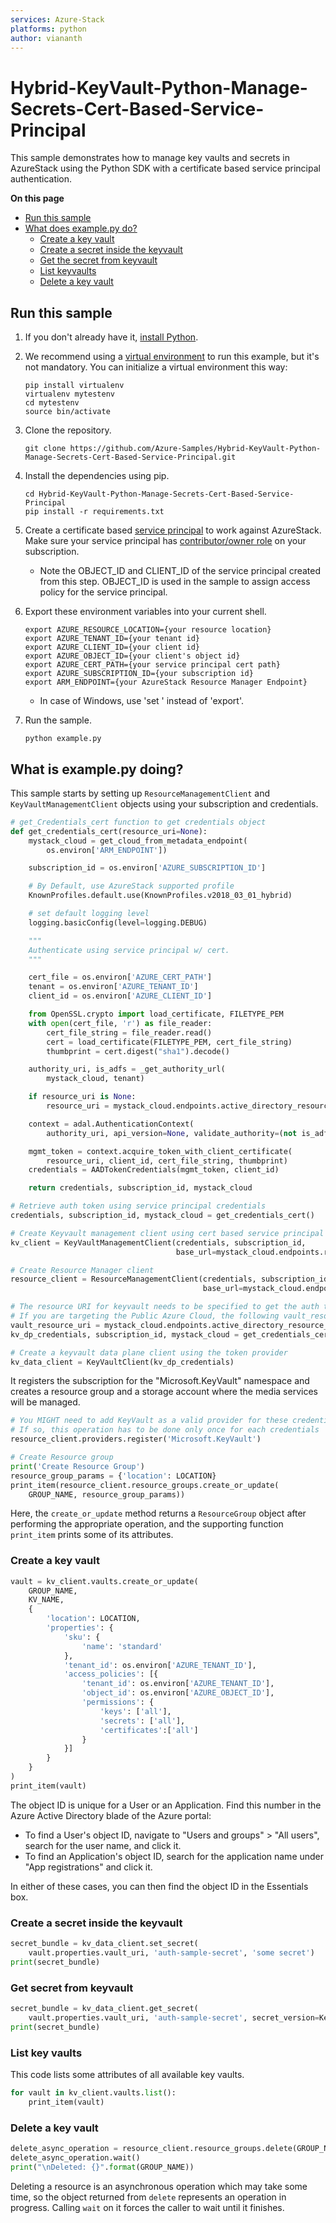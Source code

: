 ```yaml
---
services: Azure-Stack
platforms: python
author: viananth
---
```


# Hybrid-KeyVault-Python-Manage-Secrets-Cert-Based-Service-Principal

This sample demonstrates how to manage key vaults and secrets in AzureStack using the Python SDK with a certificate based service principal authentication.

**On this page**

- [Run this sample](#run)
- [What does example.py do?](#example)
    - [Create a key vault](#create)
    - [Create a secret inside the keyvault](#createsecret)
    - [Get the secret from keyvault](#getsecret)
    - [List keyvaults](#list)
    - [Delete a key vault](#delete)

<a id="run"></a>
## Run this sample

1. If you don't already have it, [install Python](https://www.python.org/downloads/).

2. We recommend using a [virtual environment](https://docs.python.org/3/tutorial/venv.html) to run this example, but it's not mandatory. You can initialize a virtual environment this way:

    ```
    pip install virtualenv
    virtualenv mytestenv
    cd mytestenv
    source bin/activate
    ```

3. Clone the repository.

    ```
    git clone https://github.com/Azure-Samples/Hybrid-KeyVault-Python-Manage-Secrets-Cert-Based-Service-Principal.git
    ```

4. Install the dependencies using pip.

    ```
    cd Hybrid-KeyVault-Python-Manage-Secrets-Cert-Based-Service-Principal
    pip install -r requirements.txt
    ```

5. Create a certificate based [service principal](https://docs.microsoft.com/en-us/azure/azure-stack/azure-stack-create-service-principals) to work against AzureStack. Make sure your service principal has [contributor/owner role](https://docs.microsoft.com/en-us/azure/azure-stack/azure-stack-create-service-principals#assign-role-to-service-principal) on your subscription.
    - Note the OBJECT_ID and CLIENT_ID of the service principal created from this step. OBJECT_ID is used in the sample to assign access policy for the service principal.

6. Export these environment variables into your current shell. 

    ```
    export AZURE_RESOURCE_LOCATION={your resource location}
    export AZURE_TENANT_ID={your tenant id}
    export AZURE_CLIENT_ID={your client id}
    export AZURE_OBJECT_ID={your client's object id}
    export AZURE_CERT_PATH={your service principal cert path}
    export AZURE_SUBSCRIPTION_ID={your subscription id}
    export ARM_ENDPOINT={your AzureStack Resource Manager Endpoint}
    ```
    - In case of Windows, use 'set ' instead of 'export'.

7. Run the sample.

    ```
    python example.py
    ```

<a id="example"></a>
## What is example.py doing?

This sample starts by setting up `ResourceManagementClient` and `KeyVaultManagementClient` objects using your subscription and credentials.

```python
# get_Credentials_cert function to get credentials object
def get_credentials_cert(resource_uri=None):
    mystack_cloud = get_cloud_from_metadata_endpoint(
        os.environ['ARM_ENDPOINT'])

    subscription_id = os.environ['AZURE_SUBSCRIPTION_ID']

    # By Default, use AzureStack supported profile
    KnownProfiles.default.use(KnownProfiles.v2018_03_01_hybrid)

    # set default logging level
    logging.basicConfig(level=logging.DEBUG)

    """
    Authenticate using service principal w/ cert.
    """

    cert_file = os.environ['AZURE_CERT_PATH']
    tenant = os.environ['AZURE_TENANT_ID']
    client_id = os.environ['AZURE_CLIENT_ID']

    from OpenSSL.crypto import load_certificate, FILETYPE_PEM
    with open(cert_file, 'r') as file_reader:
        cert_file_string = file_reader.read()
        cert = load_certificate(FILETYPE_PEM, cert_file_string)
        thumbprint = cert.digest("sha1").decode()

    authority_uri, is_adfs = _get_authority_url(
        mystack_cloud, tenant)

    if resource_uri is None:
        resource_uri = mystack_cloud.endpoints.active_directory_resource_id

    context = adal.AuthenticationContext(
        authority_uri, api_version=None, validate_authority=(not is_adfs))

    mgmt_token = context.acquire_token_with_client_certificate(
        resource_uri, client_id, cert_file_string, thumbprint)
    credentials = AADTokenCredentials(mgmt_token, client_id)

    return credentials, subscription_id, mystack_cloud

# Retrieve auth token using service principal credentials
credentials, subscription_id, mystack_cloud = get_credentials_cert()

# Create Keyvault management client using cert based service principal credentials
kv_client = KeyVaultManagementClient(credentials, subscription_id,
                                     base_url=mystack_cloud.endpoints.resource_manager)

# Create Resource Manager client
resource_client = ResourceManagementClient(credentials, subscription_id,
                                           base_url=mystack_cloud.endpoints.resource_manager)

# The resource URI for keyvault needs to be specified to get the auth token for the same
# If you are targeting the Public Azure Cloud, the following vault_resource_uri must be set to 'https://vault.azure.net'
vault_resource_uri = mystack_cloud.endpoints.active_directory_resource_id.replace("management", "vault")
kv_dp_credentials, subscription_id, mystack_cloud = get_credentials_cert(vault_resource_uri)

# Create a keyvault data plane client using the token provider
kv_data_client = KeyVaultClient(kv_dp_credentials)
```

It registers the subscription for the "Microsoft.KeyVault" namespace
and creates a resource group and a storage account where the media services will be managed.

```python
# You MIGHT need to add KeyVault as a valid provider for these credentials
# If so, this operation has to be done only once for each credentials
resource_client.providers.register('Microsoft.KeyVault')

# Create Resource group
print('Create Resource Group')
resource_group_params = {'location': LOCATION}
print_item(resource_client.resource_groups.create_or_update(
    GROUP_NAME, resource_group_params))
```

Here, the `create_or_update` method returns a `ResourceGroup` object
after performing the appropriate operation,
and the supporting function `print_item` prints some of its attributes.

<a id="create"></a>
### Create a key vault

```python
vault = kv_client.vaults.create_or_update(
    GROUP_NAME,
    KV_NAME,
    {
        'location': LOCATION,
        'properties': {
            'sku': {
                'name': 'standard'
            },
            'tenant_id': os.environ['AZURE_TENANT_ID'],
            'access_policies': [{
                'tenant_id': os.environ['AZURE_TENANT_ID'],
                'object_id': os.environ['AZURE_OBJECT_ID'],
                'permissions': {
                    'keys': ['all'],
                    'secrets': ['all'],
                    'certificates':['all']
                }
            }]
        }
    }
)
print_item(vault)
```
The object ID is unique for a User or an Application. Find this number in the Azure Active Directory blade of the Azure portal:
* To find a User's object ID, navigate to "Users and groups" > "All users", search for the user name, and click it.
* To find an Application's object ID, search for the application name under "App registrations" and click it.

In either of these cases, you can then find the object ID in the Essentials box.


<a id="createsecret"></a>
### Create a secret inside the keyvault
```python
secret_bundle = kv_data_client.set_secret(
    vault.properties.vault_uri, 'auth-sample-secret', 'some secret')
print(secret_bundle)
```

<a id="getsecret"></a>
### Get secret from keyvault
```python
secret_bundle = kv_data_client.get_secret(
    vault.properties.vault_uri, 'auth-sample-secret', secret_version=KeyVaultId.version_none)
print(secret_bundle)
```

<a id="list"></a>
### List key vaults

This code lists some attributes of all available key vaults.

```python
for vault in kv_client.vaults.list():
    print_item(vault)
```

<a id="delete"></a>
### Delete a key vault

```python
delete_async_operation = resource_client.resource_groups.delete(GROUP_NAME)
delete_async_operation.wait()
print("\nDeleted: {}".format(GROUP_NAME))
```

Deleting a resource is an asynchronous operation which may take some time, so the object
returned from `delete` represents an operation in progress. Calling `wait` on it
forces the caller to wait until it finishes.
